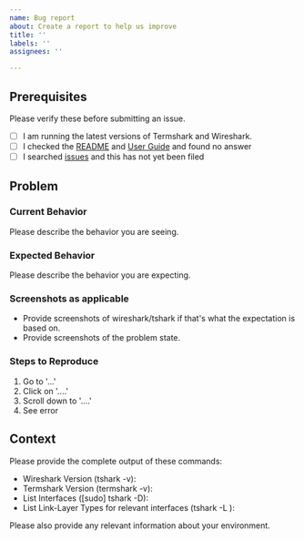 ```yaml
---
name: Bug report
about: Create a report to help us improve
title: ''
labels: ''
assignees: ''

---
```


## Prerequisites

Please verify these before submitting an issue.

- [ ] I am running the latest versions of Termshark and Wireshark.
- [ ] I checked the [README](https://github.com/gcla/termshark) and [User Guide](https://github.com/gcla/termshark/blob/master/docs/UserGuide.md) and found no answer
- [ ] I searched [issues](https://github.com/gcla/termshark/issues?q=is%3Aissue) and this has not yet been filed

## Problem 

### Current Behavior

Please describe the behavior you are seeing. 

### Expected Behavior

Please describe the behavior you are expecting. 

### Screenshots as applicable 

* Provide screenshots of wireshark/tshark if that's what the expectation is based on.
* Provide screenshots of the problem state.

### Steps to Reproduce

1. Go to '...'
2. Click on '....'
3. Scroll down to '....'
4. See error

## Context

Please provide the complete output of these commands:

* Wireshark Version (tshark -v):
* Termshark Version (termshark -v):
* List Interfaces ([sudo] tshark -D):
* List Link-Layer Types for relevant interfaces (tshark -L <interface name>):

Please also provide any relevant information about your environment. 

